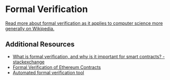 # Formal Verification

[Read more about formal verification as it applies to computer science more generally on Wikipedia.](https://en.wikipedia.org/wiki/Formal_verification)

## Additional Resources

- [What is formal verification, and why is it important for smart contracts? - stackexchange](https://ethereum.stackexchange.com/questions/11092/what-is-formal-verification-and-why-is-it-important-for-smart-contracts)
- [Formal Verification of Ethereum Contracts](https://github.com/pirapira/ethereum-formal-verification-overview)
- [Automated formal verification tool](https://securify.ch/)

